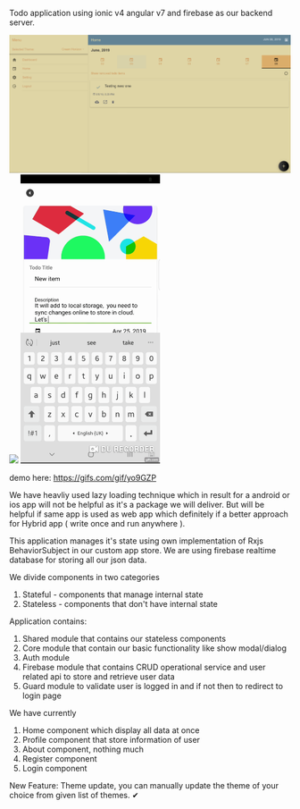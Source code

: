 Todo application using ionic v4 angular v7 and firebase as our backend server.


<img width="850" src="https://github.com/narendrasinghrathore/todo_app_ionic/blob/master/desktop-calendar-snap.PNG" />


<img width="250" src="https://github.com/narendrasinghrathore/todo_app_ionic/blob/master/theme-update.gif"/>
<img width="250" src="https://github.com/narendrasinghrathore/todo_app_ionic/blob/master/gif.gif" />



demo  here: https://gifs.com/gif/yo9GZP

We have heavliy used lazy loading technique which in result for a android or 
ios app will not be helpful as it's a package we will deliver.
But will be helpful if same app is used as web app which definitely if a better approach
for Hybrid app ( write once and run anywhere ).

This application manages it's state using own implementation of Rxjs BehaviorSubject in our custom app store.
We are using firebase realtime database for storing all our json data.

We divide components in two categories
1) Stateful - components that manage internal state
2) Stateless - components that don't have internal state

Application contains: 
1) Shared module that contains our stateless components
2) Core module that contain our basic functionality like show modal/dialog
3) Auth module
4) Firebase module that contains CRUD operational service and
user related api to store and retrieve user data
5) Guard module to validate user is logged in and if not then to redirect to login page




We have currently 
1) Home component which display all data at once
2) Profile component that store information of user
3) About component, nothing much
4) Register component
5) Login component

New Feature:
Theme update, you can manually update the theme of your choice from given list of themes. ✔






